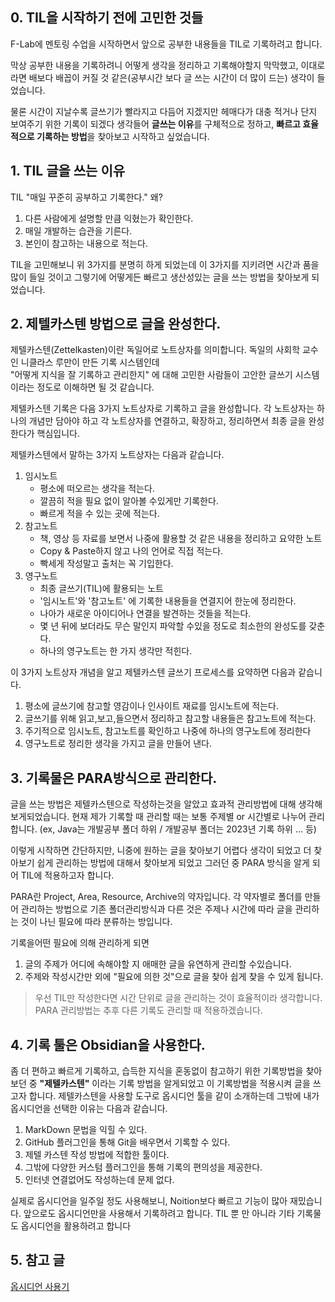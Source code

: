 ## 0. TIL을 시작하기 전에 고민한 것들


F-Lab에 멘토링 수업을 시작하면서 앞으로 공부한 내용들을 TIL로 기록하려고 합니다. 

막상 공부한 내용을 기록하려니 어떻게  생각을 정리하고 기록해야할지 막막했고, 이대로라면 배보다 배꼽이 커질 것 같은(공부시간 보다 글 쓰는 시간이 더 많이 드는) 생각이 들었습니다.

물론 시간이 지날수록 글쓰기가 빨라지고 다듬어 지겠지만 헤매다가 대충 적거나 단지 보여주기 위한 기록이 되겠다 생각들어  **글쓰는 이유**를 구체적으로 정하고, **빠르고 효율적으로 기록하는 방법**을 찾아보고 시작하고 싶었습니다. 

## 1.  TIL 글을 쓰는 이유 

TIL "매일 꾸준히 공부하고 기록한다." 왜? 
1. 다른 사람에게 설명할 만큼 익혔는가 확인한다. 
2. 매일 개발하는 습관을 기른다.  
3. 본인이 참고하는 내용으로 적는다. 

TIL을 고민해보니 위 3가지를 분명히 하게 되었는데 
이 3가지를 지키려면 시간과 품을 많이 들일 것이고 그렇기에 어떻게든 빠르고 생산성있는 글을 쓰는 방법을 찾아보게 되었습니다. 


## 2. 제텔카스텐 방법으로 글을 완성한다.  

제텔카스텐(Zettelkasten)이란 독일어로 노트상자를 의미합니다.
독일의 사회학 교수인 니클라스 루만이 만든 기록 시스템인데  
"어떻게 지식을 잘 기록하고 관리한지" 에 대해 고민한 사람들이 고안한 글쓰기 시스템이라는 정도로 이해하면 될 것 같습니다. 

제텔카스텐 기록은 다음 3가지 노트상자로 기록하고 글을 완성합니다.
각 노트상자는 하나의 개념만 담아야 하고 
각 노트상자를 연결하고, 확장하고, 정리하면서 최종 글을 완성한다가 핵심입니다. 

제텔카스텐에서 말하는 3가지 노트상자는 다음과 같습니다. 
1. 임시노트
	- 평소에 떠오르는 생각을 적는다.
	- 깔끔히 적을 필요 없이 알아볼 수있게만 기록한다. 
	- 빠르게 적을 수 있는 곳에 적는다.
2. 참고노트
	-  책, 영상 등 자료를 보면서 나중에 활용할 것 같은 내용을 정리하고 요약한 노트
	- Copy & Paste하지 않고 나의 언어로 직접 적는다.
	- 빡세게 작성말고 출처는 꼭 기입한다. 
3. 영구노트
	-  최종 글쓰기(TIL)에 활용되는 노트 
	- '임시노트'와 '참고노트' 에 기록한 내용들을 연결지어 한눈에 정리한다.
	- 나아가 새로운 아이디어나  연결을 발견하는 것들을 적는다.
	- 몇 년 뒤에 보더라도 무슨 말인지 파악할 수있을 정도로 최소한의 완성도를 갖춘다.
	- 하나의 영구노트는 한 가지 생각만 적힌다.
	

이 3가지 노트상자 개념을 알고 제텔카스텐 글쓰기 프로세스를 요약하면 다음과 같습니다.  
1. 평소에 글쓰기에 참고할 영감이나 인사이트 재료를 임시노트에 적는다.
2. 글쓰기를 위해 읽고,보고,들으면서 정리하고 참고할 내용들은 참고노트에 적는다.
3. 주기적으로 임시노트, 참고노트를 확인하고 나중에 하나의 영구노트에 정리한다 
4. 영구노트로 정리한 생각을 가지고 글을 만들어 낸다. 



## 3. 기록물은 PARA방식으로 관리한다. 

글을 쓰는 방법은 제텔카스텐으로 작성하는것을 알았고 효과적 관리방법에 대해 생각해 보게되었습니다. 현재 제가 기록할 때 관리할 때는 보통 주제별 or 시간별로 나누어 관리합니다. (ex, Java는 개발공부 폴더 하위 / 개발공부 폴더는 2023년 기록 하위 ... 등)

이렇게 시작하면 간단하지만, 
니중에  원하는 글을 찾아보기 어렵다 생각이 되었고 더 찾아보기 쉽게 관리하는 방법에 대해서 찾아보게 되었고 그러던 중 PARA 방식을 알게 되어 TIL에 적용하고자 합니다.

PARA란 Project, Area, Resource, Archive의 약자입니다. 각 약자별로 폴더를 만들어 관리하는 방법으로 기존 폴더관리방식과 다른 것은 주제나 시간에 따라 글을 관리하는 것이 나닌 필요에 따라 분류하는 방입니다. 

기록을어떤 필요에 의해 관리하게 되면  
1. 글의 주제가 어디에 속해야할 지 애매한 글을 유연하게 관리할 수있습니다. 
2. 주제와 작성시간만 외에 "필요에 의한 것"으로 글을 찾아 쉽게 찾을 수 있게 됩니다. 


> 우선 TIL만 작성한다면 시간 단위로 글을 관리하는 것이 효율적이라 생각합니다.
> PARA 관리방법는 추후 다른 기록도 관리할 때 적용하겠습니다.



## 4. 기록 툴은 Obsidian을 사용한다.  


좀 더 편하고 빠르게 기록하고, 습득한 지식을 혼동없이 참고하기 위한 기록방법을 찾아보던 중 **"제텔카스텐"** 이라는 기록 방법을 알게되었고 이 기록방법을 적용시켜 글을 쓰고자 합니다.  제텔카스텐을 사용할 도구로 옵시디언 툴을 같이 소개하는데  그밖에 내가 옵시디언을 선택한 이유는 다음과 같습니다.  


1. MarkDown 문법을 익힐 수 있다.
1. GitHub 플러그인을 통해 Git을 배우면서 기록할 수 있다.
2. 제텔 카스텐 작성 방법에 적합한 툴이다. 
3. 그밖에 다양한 커스텀 플러그인을 통해 기록의 편의성을 제공한다. 
4. 인터넷 연결없어도 작성하는데 문제 없다. 

실제로 옵시디언을 일주일 정도 사용해보니, Noition보다  빠르고 기능이 많아 재밌습니다. 
앞으로도 옵시디언만을 사용해서 기록하려고 합니다. TIL 뿐 만 아니라 기타 기록물도 옵시디언을 활용하려고 합니다  


## 5. 참고 글
[옵시디언 사용기](https://otzslayer.github.io/%EC%9E%A1%EB%8B%B4/2023/02/01/using-obsidian-for-note-taking.html)